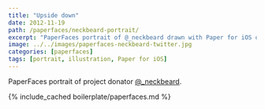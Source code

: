 ```yaml
---
title: "Upside down"
date: 2012-11-19
path: /paperfaces/neckbeard-portrait/
excerpt: "PaperFaces portrait of @_neckbeard drawn with Paper for iOS on an iPad."
image: ../../images/paperfaces-neckbeard-twitter.jpg
categories: [paperfaces]
tags: [portrait, illustration, Paper for iOS]
---
```


PaperFaces portrait of project donator [@_neckbeard](https://twitter.com/_neckbeard).

{% include_cached boilerplate/paperfaces.md %}
